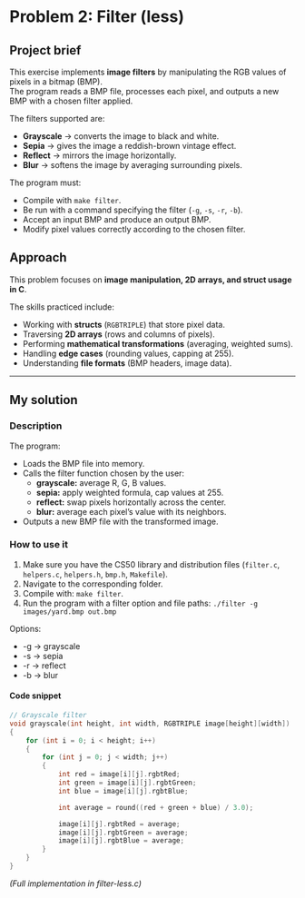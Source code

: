 # Problem 2: Filter (less)

## Project brief
This exercise implements **image filters** by manipulating the RGB values of pixels in a bitmap (BMP).  
The program reads a BMP file, processes each pixel, and outputs a new BMP with a chosen filter applied.  

The filters supported are:
- **Grayscale** → converts the image to black and white.
- **Sepia** → gives the image a reddish-brown vintage effect.
- **Reflect** → mirrors the image horizontally.
- **Blur** → softens the image by averaging surrounding pixels.

The program must:
- Compile with `make filter`.
- Be run with a command specifying the filter (`-g`, `-s`, `-r`, `-b`).
- Accept an input BMP and produce an output BMP.
- Modify pixel values correctly according to the chosen filter.

## Approach
This problem focuses on **image manipulation, 2D arrays, and struct usage in C**.  

The skills practiced include:
- Working with **structs** (`RGBTRIPLE`) that store pixel data.
- Traversing **2D arrays** (rows and columns of pixels).
- Performing **mathematical transformations** (averaging, weighted sums).
- Handling **edge cases** (rounding values, capping at 255).
- Understanding **file formats** (BMP headers, image data).

---

## My solution

### Description
The program:
- Loads the BMP file into memory.
- Calls the filter function chosen by the user:
  - **grayscale:** average R, G, B values.
  - **sepia:** apply weighted formula, cap values at 255.
  - **reflect:** swap pixels horizontally across the center.
  - **blur:** average each pixel’s value with its neighbors.
- Outputs a new BMP file with the transformed image.

### How to use it
1. Make sure you have the CS50 library and distribution files (`filter.c`, `helpers.c`, `helpers.h`, `bmp.h`, `Makefile`).
2. Navigate to the corresponding folder.
3. Compile with: `make filter`.
4. Run the program with a filter option and file paths: `./filter -g images/yard.bmp out.bmp`

Options:
- -g → grayscale
- -s → sepia
- -r → reflect
- -b → blur

#### Code snippet
```c
// Grayscale filter
void grayscale(int height, int width, RGBTRIPLE image[height][width])
{
    for (int i = 0; i < height; i++)
    {
        for (int j = 0; j < width; j++)
        {
            int red = image[i][j].rgbtRed;
            int green = image[i][j].rgbtGreen;
            int blue = image[i][j].rgbtBlue;

            int average = round((red + green + blue) / 3.0);

            image[i][j].rgbtRed = average;
            image[i][j].rgbtGreen = average;
            image[i][j].rgbtBlue = average;
        }
    }
}
```
_(Full implementation in filter-less.c)_
